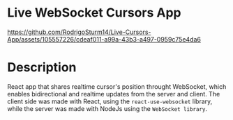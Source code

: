 # Live WebSocket Cursors App

https://github.com/RodrigoSturm14/Live-Cursors-App/assets/105557226/cdeaf011-a99a-43b3-a497-0959c75e4da6

# Description
React app that shares realtime cursor's position throught WebSocket, which enables bidirectional and realtime updates from the server and client. The client side was made with React, using the `react-use-websocket` library, while the server was made with NodeJs using the `WebSocket library`.


